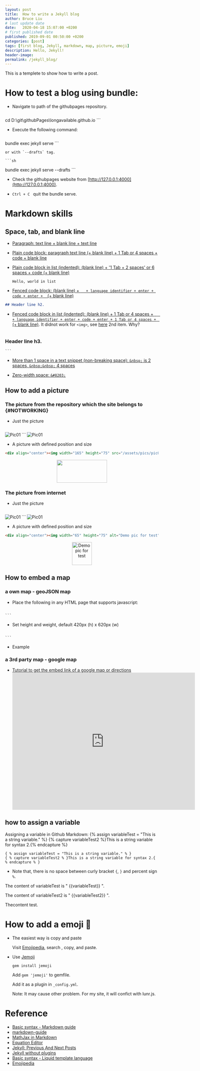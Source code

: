 ```yaml
---
layout: post
title:  How to write a Jekyll blog
author: Bruce Liu
# last update date
date:   2020-04-18 15:07:00 +0200
# first published date
published: 2019-09-01 00:50:00 +0200 
categories: [post]
tags: [first blog, Jekyll, markdown, map, picture, emoji]
description: Hello, Jekyll!
header-image: 
permalink: /jekyll_blog/
---
```

This is a templete to show how to write a post.
<!--the above is the excerpt-->
<!--more-->
<!--the following is the text-->

# How to test a blog using bundle:

- Navigate to path of the githubpages repository.

    ```sh
cd D:\git\githubPages\longavailable.github.io
    ```

- Execute the following command:

	```sh
bundle exec jekyll serve
	```
	
	or with `--drafts` tag.
	
	```sh
bundle exec jekyll serve --drafts
	```
	
- Check the githubpages website from [http://127.0.0.1:4000](http://127.0.0.1:4000).

- `Ctrl + C ` quit the bundle serve.

# Markdown skills

## Space, tab, and blank line

- [Paragraph: text line + blank line + text line](https://markdown-guide.readthedocs.io/en/latest/basics.html#paragraphs)

- [Plain code block: paragraph text line (+ blank line) + 1 Tab or 4 spaces + code + blank line](https://markdown-guide.readthedocs.io/en/latest/basics.html?highlight=space#code-block)

- [Plain code block in list (indented): (blank line) + '1 Tab + 2 spaces' or 6 spaces  + code (+ blank line)](https://markdown-guide.readthedocs.io/en/latest/basics.html?highlight=space#code-block)

	  Hello, world in list

- [Fenced code block: (blank line) +  ` ` `  + language identifier + enter + code + enter + ` ` ` (+ blank line)](https://guides.github.com/pdfs/markdown-cheatsheet-online.pdf)

```md
## Header line h2.
```

- [Fenced code block in list (indented): (blank line) + 1 Tab or 4 spaces +  ` ` `  + language identifier + enter + code + enter + 1 Tab or 4 spaces + ` ` ` (+ blank line)](https://guides.github.com/pdfs/markdown-cheatsheet-online.pdf). It didnot work for `<img>`, see [here](#NOTWORKING) 2nd item. Why?

	```md
### Header line h3.
	```

- [More than 1 space in a text snippet (non-breaking space): `&nbsp;` is 2 spaces, `&nbsp;&nbsp;` 4 spaces](https://stackoverflow.com/a/15721400/12371819)

- [Zero-width space: `&#8203;`](https://en.wikipedia.org/wiki/Zero-width_space)

<!--<a class="headerlink" href="#code-inline" title="Permalink to this headline">¶</a>-->


## How to add a picture
	
### The picture from the repository which the site belongs to {#NOTWORKING}

- Just the picture

	```md
![Pic01](/assets/pics/pic01_green_test.png)
	```
![Pic01](/assets/pics/pic01_green_test.png)

- A picture with defined position and size

```html
<div align="center"><img width="165" height="75" src="/assets/pics/pic01_green_test.png"/></div>
```

<div align="center"><img width="165" height="75" src="/assets/pics/pic01_green_test.png"/></div>

### The picture from internet
- Just the picture

	```md
![Pic01](https://raw.githubusercontent.com/mzlogin/mzlogin.github.io/master/images/posts/markdown/demo.png)
	```
![Pic01](https://raw.githubusercontent.com/mzlogin/mzlogin.github.io/master/images/posts/markdown/demo.png)

- A picture with defined position and size

```html
<div align="center"><img width="65" height="75" alt="Demo pic for test" src="https://raw.githubusercontent.com/mzlogin/mzlogin.github.io/master/images/posts/markdown/demo.png"/></div>
```

<div align="center"><img width="65" height="75" alt="Demo pic for test" src="https://raw.githubusercontent.com/mzlogin/mzlogin.github.io/master/images/posts/markdown/demo.png"/></div>

## How to embed a map

### a own map - geoJSON map
- Place the following in any HTML page that supports javascript:

	```html
<script src="https://embed.github.com/view/geojson/<username>/<repo>/<ref>/<path_to_file>"></script>
	```

- Set height and weight, default 420px (h) x 620px (w)

    ```html
<script src="https://embed.github.com/view/geojson/<username>/<repo>/<ref>/<path_to_file>?width=<width>&height=<height>"></script>
    ```

- Example
	<div align="center">
		<script src="https://embed.github.com/view/geojson/longavailable/Polygon/master/afg.json?width=600&height=600"></script>
	</div>


### a 3rd party map - google map
- [Tutorial to get the embed link of a google map or directions](https://support.google.com/maps/answer/144361?co=GENIE.Platform%3DDesktop&hl=en)
	<div align="center">
		<iframe src="https://www.google.com/maps/embed?pb=!1m18!1m12!1m3!1d5938.9807235220605!2d12.447683826439667!3d41.903816266880455!2m3!1f0!2f0!3f0!3m2!1i1024!2i768!4f13.1!3m3!1m2!1s0x132f60660c3e3925%3A0x498c3835506c3c!2s00120%20Vatican%20City!5e0!3m2!1sen!2snl!4v1576946140498!5m2!1sen!2snl" width="600" height="450" frameborder="0" style="border:0;" allowfullscreen=""></iframe>
	</div>

## how to assign a variable

Assigning a variable in Github Markdown:
{% assign variableTest = "This is a string variable." %}
{% capture variableTest2 %}This is a string variable for syntax 2.{% endcapture %}

```
{ % assign variableTest = "This is a string variable." % }
{ % capture variableTest2 % }This is a string variable for syntax 2.{ % endcapture % }
```

- Note that, there is no space between curly bracket `{`, `}` and percent sign `%`.

The content of variableTest is " {{variableTest}} ".

The content of variableTest2 is " {{variableTest2}} ".

The&#8203;content test.


# How to add a emoji 🙈

- The easiest way is copy and paste
	
	Visit [Emojipedia](https://emojipedia.org/), search , copy, and paste.
	
- Use [Jemoji](https://github.com/jekyll/jemoji)

	  gem install jemoji
	
	Add `gem 'jemoji'` to gemfile.
	
	Add it as a plugin in `_config.yml`.
	
	Note: It may cause other problem. For my site, it will confict with lunr.js.



# Reference
- [Basic syntax - Markdown guide](https://www.markdownguide.org/basic-syntax/)
- [markdown-guide](https://markdown-guide.readthedocs.io/en/latest/index.html)
- [MathJax in Markdown](https://hiltmon.com/blog/2017/01/28/mathjax-in-markdown/)
- [Equation Editor](https://www.codecogs.com/latex/eqneditor.php)
- [Jekyll: Previous And Next Posts](https://www.bytedude.com/jekyll-previous-and-next-posts/)
- [Jekyll without plugins](https://jekyllcodex.org/without-plugins/)
- [Basic syntax - Liquid template language](https://shopify.github.io/liquid/basics/introduction/)
- [Emojipedia](https://emojipedia.org/)
